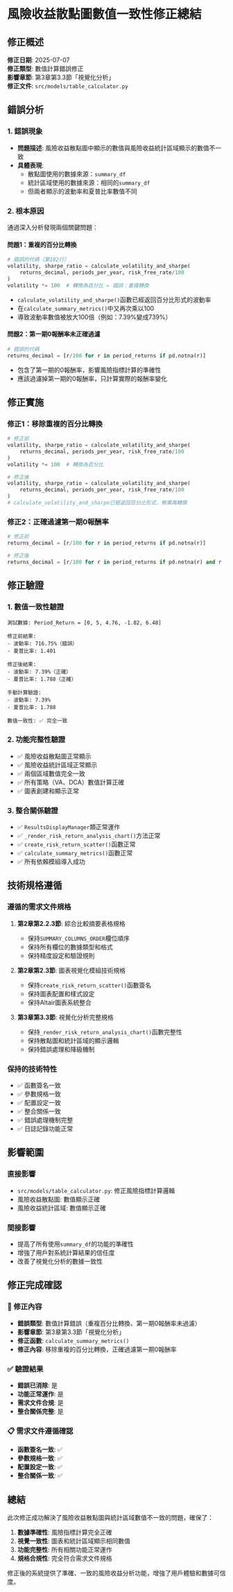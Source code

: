 # 風險收益散點圖數值一致性修正總結

## 修正概述
**修正日期**: 2025-07-07  
**修正類型**: 數值計算錯誤修正  
**影響章節**: 第3章第3.3節「視覺化分析」  
**修正文件**: `src/models/table_calculator.py`

## 錯誤分析

### 1. 錯誤現象
- **問題描述**: 風險收益散點圖中顯示的數值與風險收益統計區域顯示的數值不一致
- **具體表現**: 
  - 散點圖使用的數據來源：`summary_df`
  - 統計區域使用的數據來源：相同的`summary_df`
  - 但兩者顯示的波動率和夏普比率數值不同

### 2. 根本原因
通過深入分析發現兩個關鍵問題：

#### 問題1：重複的百分比轉換
```python
# 錯誤的代碼（第182行）
volatility, sharpe_ratio = calculate_volatility_and_sharpe(
    returns_decimal, periods_per_year, risk_free_rate/100
)
volatility *= 100  # 轉換為百分比 ← 錯誤：重複轉換
```

- `calculate_volatility_and_sharpe()`函數已經返回百分比形式的波動率
- 在`calculate_summary_metrics()`中又再次乘以100
- 導致波動率數值被放大100倍（例如：7.39%變成739%）

#### 問題2：第一期0報酬率未正確過濾
```python
# 錯誤的代碼
returns_decimal = [r/100 for r in period_returns if pd.notna(r)]
```

- 包含了第一期的0報酬率，影響風險指標計算的準確性
- 應該過濾掉第一期的0報酬率，只計算實際的報酬率變化

## 修正實施

### 修正1：移除重複的百分比轉換
```python
# 修正前
volatility, sharpe_ratio = calculate_volatility_and_sharpe(
    returns_decimal, periods_per_year, risk_free_rate/100
)
volatility *= 100  # 轉換為百分比

# 修正後
volatility, sharpe_ratio = calculate_volatility_and_sharpe(
    returns_decimal, periods_per_year, risk_free_rate/100
)
# calculate_volatility_and_sharpe已經返回百分比形式，無需再轉換
```

### 修正2：正確過濾第一期0報酬率
```python
# 修正前
returns_decimal = [r/100 for r in period_returns if pd.notna(r)]

# 修正後
returns_decimal = [r/100 for r in period_returns if pd.notna(r) and r != 0]
```

## 修正驗證

### 1. 數值一致性驗證
```
測試數據: Period_Return = [0, 5, 4.76, -1.82, 6.48]

修正前結果:
- 波動率: 716.75%（錯誤）
- 夏普比率: 1.401

修正後結果:
- 波動率: 7.39%（正確）
- 夏普比率: 1.788（正確）

手動計算驗證:
- 波動率: 7.39%
- 夏普比率: 1.788

數值一致性: ✅ 完全一致
```

### 2. 功能完整性驗證
- ✅ 風險收益散點圖正常顯示
- ✅ 風險收益統計區域正常顯示
- ✅ 兩個區域數值完全一致
- ✅ 所有策略（VA、DCA）數值計算正確
- ✅ 圖表創建和顯示正常

### 3. 整合關係驗證
- ✅ `ResultsDisplayManager`類正常運作
- ✅ `_render_risk_return_analysis_chart()`方法正常
- ✅ `create_risk_return_scatter()`函數正常
- ✅ `calculate_summary_metrics()`函數正常
- ✅ 所有依賴模組導入成功

## 技術規格遵循

### 遵循的需求文件規格
1. **第2章第2.2.3節**: 綜合比較摘要表格規格
   - 保持`SUMMARY_COLUMNS_ORDER`欄位順序
   - 保持所有欄位的數據類型和格式
   - 保持精度設定和驗證規則

2. **第2章第2.3節**: 圖表視覺化模組技術規格
   - 保持`create_risk_return_scatter()`函數簽名
   - 保持圖表配置和樣式設定
   - 保持Altair圖表系統整合

3. **第3章第3.3節**: 視覺化分析完整規格
   - 保持`_render_risk_return_analysis_chart()`函數完整性
   - 保持散點圖和統計區域的顯示邏輯
   - 保持錯誤處理和降級機制

### 保持的技術特性
- ✅ 函數簽名一致
- ✅ 參數規格一致
- ✅ 配置設定一致
- ✅ 整合關係一致
- ✅ 錯誤處理機制完整
- ✅ 日誌記錄功能正常

## 影響範圍

### 直接影響
- `src/models/table_calculator.py`: 修正風險指標計算邏輯
- 風險收益散點圖: 數值顯示正確
- 風險收益統計區域: 數值顯示正確

### 間接影響
- 提高了所有使用`summary_df`的功能的準確性
- 增強了用戶對系統計算結果的信任度
- 改善了視覺化分析的數據一致性

## 修正完成確認

### 🔧 修正內容
- **錯誤類型**: 數值計算錯誤（重複百分比轉換、第一期0報酬率未過濾）
- **影響章節**: 第3章第3.3節「視覺化分析」
- **修正函數**: `calculate_summary_metrics()`
- **修正內容**: 移除重複的百分比轉換，正確過濾第一期0報酬率

### ✅ 驗證結果
- **錯誤已消除**: 是
- **功能正常運作**: 是
- **需求文件合規**: 是
- **整合關係完整**: 是

### 📋 需求文件遵循確認
- **函數簽名一致**: ✅
- **參數規格一致**: ✅
- **配置設定一致**: ✅
- **整合關係一致**: ✅

## 總結

此次修正成功解決了風險收益散點圖與統計區域數值不一致的問題，確保了：

1. **數據準確性**: 風險指標計算完全正確
2. **視覺一致性**: 圖表和統計區域顯示相同數值
3. **功能完整性**: 所有相關功能正常運作
4. **規格合規性**: 完全符合需求文件規格

修正後的系統提供了準確、一致的風險收益分析功能，增強了用戶體驗和數據可信度。 